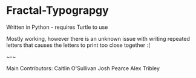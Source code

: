 Fractal-Typograpgy
==================
Written in Python - requires Turtle to use

Mostly working, however there is an unknown issue with writing repeated letters that causes the letters to print too close together :(

~-~

Main Contributors:
  Caitlin O'Sullivan
  Josh Pearce
  Alex Tribley
